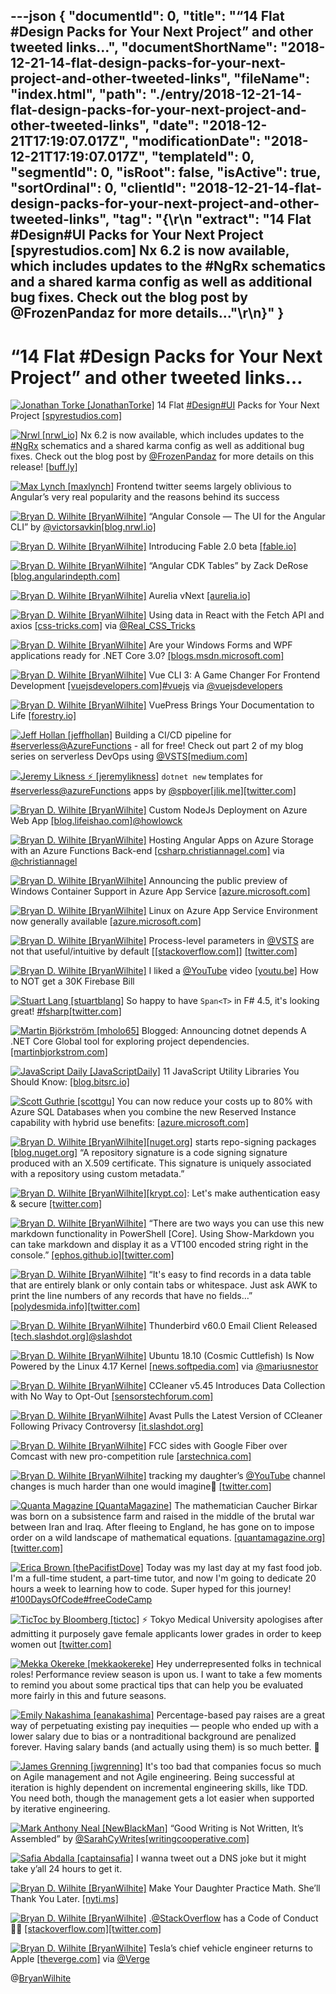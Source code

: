 ---json
{
  "documentId": 0,
  "title": "“14 Flat #Design Packs for Your Next Project” and other tweeted links…",
  "documentShortName": "2018-12-21-14-flat-design-packs-for-your-next-project-and-other-tweeted-links",
  "fileName": "index.html",
  "path": "./entry/2018-12-21-14-flat-design-packs-for-your-next-project-and-other-tweeted-links",
  "date": "2018-12-21T17:19:07.017Z",
  "modificationDate": "2018-12-21T17:19:07.017Z",
  "templateId": 0,
  "segmentId": 0,
  "isRoot": false,
  "isActive": true,
  "sortOrdinal": 0,
  "clientId": "2018-12-21-14-flat-design-packs-for-your-next-project-and-other-tweeted-links",
  "tag": "{\r\n  \"extract\": \"14 Flat #Design#UI Packs for Your Next Project [spyrestudios.com] Nx 6.2 is now available, which includes updates to the #NgRx schematics and a shared karma config as well as additional bug fixes. Check out the blog post by @FrozenPandaz for more details...\"\r\n}"
}
---

# “14 Flat #Design Packs for Your Next Project” and other tweeted links…

[<img alt="Jonathan Torke [JonathanTorke]" src="https://songhay.blob.core.windows.net:443/shared-social-twitter/JonathanTorke.jpg">](https://t.co/0XkdgvQwZp) 14 Flat [#Design](http://twitter.com/search?q='%23Design)[#UI](http://twitter.com/search?q='%23UI) Packs for Your Next Project [[spyrestudios.com]](http://spyrestudios.com/14-flat-design-ui-packs-next-project/)

[<img alt="Nrwl [nrwl_io]" src="https://songhay.blob.core.windows.net:443/shared-social-twitter/nrwl_io.jpg">](https://t.co/Yc4V2hMtIQ) Nx 6.2 is now available, which includes updates to the [#NgRx](http://twitter.com/search?q='%23NgRx) schematics and a shared karma config as well as additional bug fixes. Check out the blog post by [@FrozenPandaz](http://twitter.com/@FrozenPandaz) for more details on this release! [[buff.ly]](https://buff.ly/2OJnzM2)

[<img alt="Max Lynch [maxlynch]" src="https://songhay.blob.core.windows.net:443/shared-social-twitter/maxlynch.jpg">](https://t.co/k7QgF8dAG5) Frontend twitter seems largely oblivious to Angular’s very real popularity and the reasons behind its success

[<img alt="Bryan D. Wilhite [BryanWilhite]" src="https://songhay.blob.core.windows.net:443/shared-social-twitter/BryanWilhite.jpeg">](http://t.co/UNdqV0Z1zz) “Angular Console — The UI for the Angular CLI” by [@victorsavkin](http://twitter.com/@victorsavkin)[[blog.nrwl.io]](https://blog.nrwl.io/angular-console-the-ui-for-the-angular-cli-a5d0924240b7)

[<img alt="Bryan D. Wilhite [BryanWilhite]" src="https://songhay.blob.core.windows.net:443/shared-social-twitter/BryanWilhite.jpeg">](http://t.co/UNdqV0Z1zz) Introducing Fable 2.0 beta [[fable.io]](http://fable.io/blog/Introducing-2-0-beta.html)

[<img alt="Bryan D. Wilhite [BryanWilhite]" src="https://songhay.blob.core.windows.net:443/shared-social-twitter/BryanWilhite.jpeg">](http://t.co/UNdqV0Z1zz) “Angular CDK Tables” by Zack DeRose [[blog.angularindepth.com]](https://blog.angularindepth.com/angular-cdk-tables-1537774d7c99)

[<img alt="Bryan D. Wilhite [BryanWilhite]" src="https://songhay.blob.core.windows.net:443/shared-social-twitter/BryanWilhite.jpeg">](http://t.co/UNdqV0Z1zz) Aurelia vNext [[aurelia.io]](https://aurelia.io/blog/2018/08/05/aurelia-vnext/)

[<img alt="Bryan D. Wilhite [BryanWilhite]" src="https://songhay.blob.core.windows.net:443/shared-social-twitter/BryanWilhite.jpeg">](http://t.co/UNdqV0Z1zz) Using data in React with the Fetch API and axios [[css-tricks.com]](https://css-tricks.com/using-data-in-react-with-the-fetch-api-and-axios/) via [@Real_CSS_Tricks](http://twitter.com/@Real_CSS_Tricks)

[<img alt="Bryan D. Wilhite [BryanWilhite]" src="https://songhay.blob.core.windows.net:443/shared-social-twitter/BryanWilhite.jpeg">](http://t.co/UNdqV0Z1zz) Are your Windows Forms and WPF applications ready for .NET Core 3.0? [[blogs.msdn.microsoft.com]](https://blogs.msdn.microsoft.com/dotnet/2018/08/08/are-your-windows-forms-and-wpf-applications-ready-for-net-core-3-0/)

[<img alt="Bryan D. Wilhite [BryanWilhite]" src="https://songhay.blob.core.windows.net:443/shared-social-twitter/BryanWilhite.jpeg">](http://t.co/UNdqV0Z1zz) Vue CLI 3: A Game Changer For Frontend Development [[vuejsdevelopers.com]](https://vuejsdevelopers.com/2018/03/26/vue-cli-3/)[#vuejs](http://twitter.com/search?q='%23vuejs) via [@vuejsdevelopers](http://twitter.com/@vuejsdevelopers)

[<img alt="Bryan D. Wilhite [BryanWilhite]" src="https://songhay.blob.core.windows.net:443/shared-social-twitter/BryanWilhite.jpeg">](http://t.co/UNdqV0Z1zz) VuePress Brings Your Documentation to Life [[forestry.io]](https://forestry.io/blog/vuepress-brings-your-documentation-to-life/)

[<img alt="Jeff Hollan [jeffhollan]" src="https://songhay.blob.core.windows.net:443/shared-social-twitter/jeffhollan.jpg">](https://t.co/DVKkPxLsnU) Building a CI/CD pipeline for [#serverless](http://twitter.com/search?q='%23serverless)[@AzureFunctions](http://twitter.com/@AzureFunctions) - all for free! Check out part 2 of my blog series on serverless DevOps using [@VSTS](http://twitter.com/@VSTS)[[medium.com]](https://medium.com/@jeffhollan/serverless-devops-and-ci-cd-part-2-b6e0a6d05530?source=linkShare-dd6e3fb74d52-1533829042)

[<img alt="Jeremy Likness ⚡️ [jeremylikness]" src="https://songhay.blob.core.windows.net:443/shared-social-twitter/jeremylikness.jpg">](https://t.co/IbLCTBQJ41) `dotnet new` templates for [#serverless](http://twitter.com/search?q='%23serverless)[@azureFunctions](http://twitter.com/@azureFunctions) apps by [@spboyer](http://twitter.com/@spboyer)[[jlik.me]](https://jlik.me/d04)[[twitter.com]](https://twitter.com/jeremylikness/status/1027228708753563648/photo/1)

[<img alt="Bryan D. Wilhite [BryanWilhite]" src="https://songhay.blob.core.windows.net:443/shared-social-twitter/BryanWilhite.jpeg">](http://t.co/UNdqV0Z1zz) Custom NodeJs Deployment on Azure Web App [[blog.lifeishao.com]](https://blog.lifeishao.com/2017/03/24/custom-nodejs-deployment-on-azure-web-app/)[@howlowck](http://twitter.com/@howlowck)

[<img alt="Bryan D. Wilhite [BryanWilhite]" src="https://songhay.blob.core.windows.net:443/shared-social-twitter/BryanWilhite.jpeg">](http://t.co/UNdqV0Z1zz) Hosting Angular Apps on Azure Storage with an Azure Functions Back-end [[csharp.christiannagel.com]](https://csharp.christiannagel.com/2018/08/08/angularwithazurestorage/) via [@christiannagel](http://twitter.com/@christiannagel)

[<img alt="Bryan D. Wilhite [BryanWilhite]" src="https://songhay.blob.core.windows.net:443/shared-social-twitter/BryanWilhite.jpeg">](http://t.co/UNdqV0Z1zz) Announcing the public preview of Windows Container Support in Azure App Service [[azure.microsoft.com]](https://azure.microsoft.com/blog/announcing-the-public-preview-of-windows-container-support-in-azure-app-service/)

[<img alt="Bryan D. Wilhite [BryanWilhite]" src="https://songhay.blob.core.windows.net:443/shared-social-twitter/BryanWilhite.jpeg">](http://t.co/UNdqV0Z1zz) Linux on Azure App Service Environment now generally available [[azure.microsoft.com]](https://azure.microsoft.com/blog/linux-on-azure-app-service-environment-now-generally-available/)

[<img alt="Bryan D. Wilhite [BryanWilhite]" src="https://songhay.blob.core.windows.net:443/shared-social-twitter/BryanWilhite.jpeg">](http://t.co/UNdqV0Z1zz) Process-level parameters in [@VSTS](http://twitter.com/@VSTS) are not that useful/intuitive by default [[[stackoverflow.com]](https://stackoverflow.com/questions/43362079/visual-studio-team-services-edit-link-settings)] [[twitter.com]](https://twitter.com/BryanWilhite/status/1028066403092324352/photo/1)

[<img alt="Bryan D. Wilhite [BryanWilhite]" src="https://songhay.blob.core.windows.net:443/shared-social-twitter/BryanWilhite.jpeg">](http://t.co/UNdqV0Z1zz) I liked a [@YouTube](http://twitter.com/@YouTube) video [[youtu.be]](http://youtu.be/Lb-Pnytoi-8?a) How to NOT get a 30K Firebase Bill

[<img alt="Stuart Lang [stuartblang]" src="https://songhay.blob.core.windows.net:443/shared-social-twitter/stuartblang.jpg">](https://t.co/cpzom3Rj3W) So happy to have `Span<T>` in F# 4.5, it's looking great! [#fsharp](http://twitter.com/search?q='%23fsharp)[[twitter.com]](https://twitter.com/stuartblang/status/1026527200277946369/photo/1)

[<img alt="Martin Björkström [mholo65]" src="https://songhay.blob.core.windows.net:443/shared-social-twitter/mholo65.jpg">](https://t.co/nRad7bVZ6V) Blogged: Announcing dotnet depends A .NET Core Global tool for exploring project dependencies. [[martinbjorkstrom.com]](https://martinbjorkstrom.com/posts/2018-08-06-announcing-dotnet-depends)

[<img alt="JavaScript Daily [JavaScriptDaily]" src="https://songhay.blob.core.windows.net:443/shared-social-twitter/JavaScriptDaily.jpg">](https://twitter.com/JavaScriptDaily) 11 JavaScript Utility Libraries You Should Know: [[blog.bitsrc.io]](https://blog.bitsrc.io/11-javascript-utility-libraries-you-should-know-in-2018-3646fb31ade)

[<img alt="Scott Guthrie [scottgu]" src="https://songhay.blob.core.windows.net:443/shared-social-twitter/scottgu.jpg">](http://t.co/rkquDCVhAW) You can now reduce your costs up to 80% with Azure SQL Databases when you combine the new Reserved Instance capability with hybrid use benefits: [[azure.microsoft.com]](https://azure.microsoft.com/en-us/blog/announcing-general-availability-of-azure-sql-database-reserved-capacity/)

[<img alt="Bryan D. Wilhite [BryanWilhite]" src="https://songhay.blob.core.windows.net:443/shared-social-twitter/BryanWilhite.jpeg">](http://t.co/UNdqV0Z1zz)[[nuget.org]](http://NuGet.org) starts repo-signing packages [[blog.nuget.org]](https://blog.nuget.org/20180810/Introducing-Repository-Signatures.html) “A repository signature is a code signing signature produced with an X.509 certificate. This signature is uniquely associated with a repository using custom metadata.”

[<img alt="Bryan D. Wilhite [BryanWilhite]" src="https://songhay.blob.core.windows.net:443/shared-social-twitter/BryanWilhite.jpeg">](http://t.co/UNdqV0Z1zz)[[krypt.co]](http://www.krypt.co): Let's make authentication easy & secure [[twitter.com]](https://twitter.com/BryanWilhite/status/1026559319653855232/photo/1)

[<img alt="Bryan D. Wilhite [BryanWilhite]" src="https://songhay.blob.core.windows.net:443/shared-social-twitter/BryanWilhite.jpeg">](http://t.co/UNdqV0Z1zz) “There are two ways you can use this new markdown functionality in PowerShell [Core]. Using Show-Markdown you can take markdown and display it as a VT100 encoded string right in the console.” [[ephos.github.io]](https://ephos.github.io/posts/2018-8-1-PowerShell-Markdown)[[twitter.com]](https://twitter.com/BryanWilhite/status/1026558351759499264/photo/1)

[<img alt="Bryan D. Wilhite [BryanWilhite]" src="https://songhay.blob.core.windows.net:443/shared-social-twitter/BryanWilhite.jpeg">](http://t.co/UNdqV0Z1zz) “It's easy to find records in a data table that are entirely blank or only contain tabs or whitespace. Just ask AWK to print the line numbers of any records that have no fields…” [[polydesmida.info]](https://www.polydesmida.info/BASHing/2018-08-04.html)[[twitter.com]](https://twitter.com/BryanWilhite/status/1026559782671380481/photo/1)

[<img alt="Bryan D. Wilhite [BryanWilhite]" src="https://songhay.blob.core.windows.net:443/shared-social-twitter/BryanWilhite.jpeg">](http://t.co/UNdqV0Z1zz) Thunderbird v60.0 Email Client Released [[tech.slashdot.org]](https://tech.slashdot.org/story/18/08/06/167250/thunderbird-v600-email-client-released)[@slashdot](http://twitter.com/@slashdot)

[<img alt="Bryan D. Wilhite [BryanWilhite]" src="https://songhay.blob.core.windows.net:443/shared-social-twitter/BryanWilhite.jpeg">](http://t.co/UNdqV0Z1zz) Ubuntu 18.10 (Cosmic Cuttlefish) Is Now Powered by the Linux 4.17 Kernel [[news.softpedia.com]](https://news.softpedia.com/news/ubuntu-18-10-cosmic-cuttlefish-is-now-powered-by-the-linux-4-17-kernel-522250.shtml) via [@mariusnestor](http://twitter.com/@mariusnestor)

[<img alt="Bryan D. Wilhite [BryanWilhite]" src="https://songhay.blob.core.windows.net:443/shared-social-twitter/BryanWilhite.jpeg">](http://t.co/UNdqV0Z1zz) CCleaner v5.45 Introduces Data Collection with No Way to Opt-Out [[sensorstechforum.com]](https://sensorstechforum.com:443/ccleaner-v5-45-data-collection/)

[<img alt="Bryan D. Wilhite [BryanWilhite]" src="https://songhay.blob.core.windows.net:443/shared-social-twitter/BryanWilhite.jpeg">](http://t.co/UNdqV0Z1zz) Avast Pulls the Latest Version of CCleaner Following Privacy Controversy [[it.slashdot.org]](https://it.slashdot.org/story/18/08/05/0116230/avast-pulls-the-latest-version-of-ccleaner-following-privacy-controversy?utm_source=rss1.0mainlinkanon&utm_medium=feed)

[<img alt="Bryan D. Wilhite [BryanWilhite]" src="https://songhay.blob.core.windows.net:443/shared-social-twitter/BryanWilhite.jpeg">](http://t.co/UNdqV0Z1zz) FCC sides with Google Fiber over Comcast with new pro-competition rule [[arstechnica.com]](https://arstechnica.com/?post_type=post&p=1352589)

[<img alt="Bryan D. Wilhite [BryanWilhite]" src="https://songhay.blob.core.windows.net:443/shared-social-twitter/BryanWilhite.jpeg">](http://t.co/UNdqV0Z1zz) tracking my daughter’s [@YouTube](http://twitter.com/@YouTube) channel changes is much harder than one would imagine🧐 [[twitter.com]](https://twitter.com/BryanWilhite/status/1027608988995571712/photo/1)

[<img alt="Quanta Magazine [QuantaMagazine]" src="https://songhay.blob.core.windows.net:443/shared-social-twitter/QuantaMagazine.jpg">](https://t.co/3tm9sLOEkF) The mathematician Caucher Birkar was born on a subsistence farm and raised in the middle of the brutal war between Iran and Iraq. After fleeing to England, he has gone on to impose order on a wild landscape of mathematical equations. [[quantamagazine.org]](https://www.quantamagazine.org/caucher-birkar-who-fled-war-and-found-asylum-wins-fields-medal-20180801/)[[twitter.com]](https://twitter.com/QuantaMagazine/status/1026863109049405440/photo/1)

[<img alt="Erica Brown [thePacifistDove]" src="https://songhay.blob.core.windows.net:443/shared-social-twitter/thePacifistDove.jpg">](https://twitter.com/thePacifistDove) Today was my last day at my fast food job. I'm a full-time student, a part-time tutor, and now I'm going to dedicate 20 hours a week to learning how to code. Super hyped for this journey! [#100DaysOfCode](http://twitter.com/search?q='%23100DaysOfCode)[#freeCodeCamp](http://twitter.com/search?q='%23freeCodeCamp)

[<img alt="TicToc by Bloomberg [tictoc]" src="https://songhay.blob.core.windows.net:443/shared-social-twitter/tictoc.jpg">](https://t.co/O0sSpXABY4) ⚡️ Tokyo Medical University apologises after admitting it purposely gave female applicants lower grades in order to keep women out [[twitter.com]](https://twitter.com/i/moments/1026763106968629248)

[<img alt="Mekka Okereke [mekkaokereke]" src="https://songhay.blob.core.windows.net:443/shared-social-twitter/mekkaokereke.jpeg">](https://t.co/IJCmbOZQJX) Hey underrepresented folks in technical roles! Performance review season is upon us. I want to take a few moments to remind you about some practical tips that can help you be evaluated more fairly in this and future seasons.

[<img alt="Emily Nakashima [eanakashima]" src="https://songhay.blob.core.windows.net:443/shared-social-twitter/eanakashima.jpg">](https://twitter.com/eanakashima) Percentage-based pay raises are a great way of perpetuating existing pay inequities — people who ended up with a lower salary due to bias or a nontraditional background are penalized forever. Having salary bands (and actually using them) is so much better. 🌈

[<img alt="James Grenning [jwgrenning]" src="https://songhay.blob.core.windows.net:443/shared-social-twitter/jwgrenning.jpeg">](http://t.co/WNnTcZi6aG) It's too bad that companies focus so much on Agile management and not Agile engineering. Being successful at iteration is highly dependent on incremental engineering skills, like TDD. You need both, though the management gets a lot easier when supported by iterative engineering.

[<img alt="Mark Anthony Neal [NewBlackMan]" src="https://songhay.blob.core.windows.net:443/shared-social-twitter/NewBlackMan.jpg">](https://t.co/JN6Hu0tKeH) “Good Writing is Not Written, It’s Assembled” by [@SarahCyWrites](http://twitter.com/@SarahCyWrites)[[writingcooperative.com]](https://writingcooperative.com/good-writing-is-not-written-its-assembled-3e77f950cd11)

[<img alt="Safia Abdalla [captainsafia]" src="https://songhay.blob.core.windows.net:443/shared-social-twitter/captainsafia.jpg">](https://t.co/V0GnfJrMdF) I wanna tweet out a DNS joke but it might take y’all 24 hours to get it.

[<img alt="Bryan D. Wilhite [BryanWilhite]" src="https://songhay.blob.core.windows.net:443/shared-social-twitter/BryanWilhite.jpeg">](http://t.co/UNdqV0Z1zz) Make Your Daughter Practice Math. She’ll Thank You Later. [[nyti.ms]](https://nyti.ms/2OLVKCO)

[<img alt="Bryan D. Wilhite [BryanWilhite]" src="https://songhay.blob.core.windows.net:443/shared-social-twitter/BryanWilhite.jpeg">](http://t.co/UNdqV0Z1zz) .[@StackOverflow](http://twitter.com/@StackOverflow) has a Code of Conduct👍🏿 [[stackoverflow.com]](http://stackoverflow.com/conduct)[[twitter.com]](https://twitter.com/BryanWilhite/status/1027225836577992705/photo/1)

[<img alt="Bryan D. Wilhite [BryanWilhite]" src="https://songhay.blob.core.windows.net:443/shared-social-twitter/BryanWilhite.jpeg">](http://t.co/UNdqV0Z1zz) Tesla’s chief vehicle engineer returns to Apple [[theverge.com]](https://www.theverge.com/2018/8/10/17673712/doug-field-apple-tesla-project-titan?utm_campaign=theverge&utm_content=entry&utm_medium=social&utm_source=twitter) via [@Verge](http://twitter.com/@Verge)

@[BryanWilhite](https://twitter.com/BryanWilhite)
